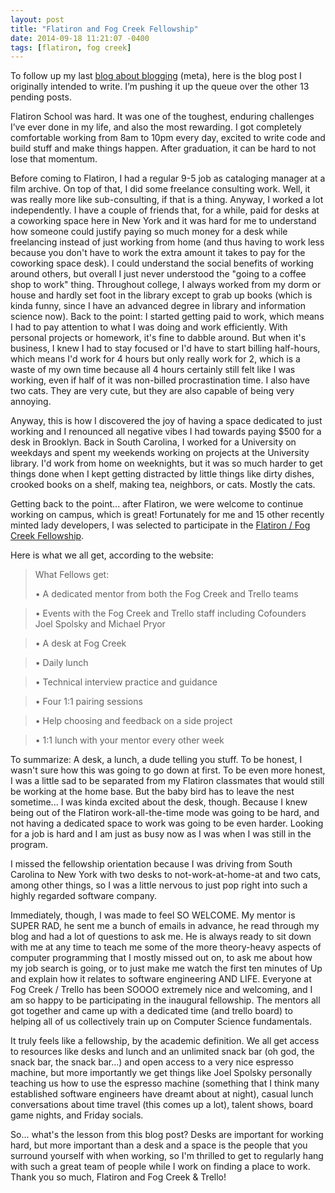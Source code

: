 ```yaml
---
layout: post
title: "Flatiron and Fog Creek Fellowship"
date: 2014-09-18 11:21:07 -0400
tags: [flatiron, fog creek]
---
```


To follow up my last [blog about blogging](http://ablwr.github.io/blog/2014/09/18/breaking-it-down/) (meta), here is the blog post I originally intended to write. I’m pushing it up the queue over the other 13 pending posts.

Flatiron School was hard. It was one of the toughest, enduring challenges I’ve ever done in my life, and also the most rewarding. I got completely comfortable working from 8am to 10pm every day, excited to write code and build stuff and make things happen. After graduation, it can be hard to not lose that momentum.

Before coming to Flatiron, I had a regular 9-5 job as cataloging manager at a film archive. On top of that, I did some freelance consulting work. Well, it was really more like sub-consulting, if that is a thing. Anyway, I worked a lot independently. I have a couple of friends that, for a while, paid for desks at a coworking space here in New York and it was hard for me to understand how someone could justify paying so much money for a desk while freelancing instead of just working from home (and thus having to work less because you don't have to work the extra amount it takes to pay for the coworking space desk). I could understand the social benefits of working around others, but overall I just never understood the "going to a coffee shop to work" thing. Throughout college, I always worked from my dorm or house and hardly set foot in the library except to grab up books (which is kinda funny, since I have an advanced degree in library and information science now). Back to the point: I started getting paid to work, which means I had to pay attention to what I was doing and work efficiently. With personal projects or homework, it's fine to dabble around. But when it's business, I knew I had to stay focused or I'd have to start billing half-hours, which means I'd work for 4 hours but only really work for 2, which is a waste of my own time because all 4 hours certainly still felt like I was working, even if half of it was non-billed procrastination time. I also have two cats. They are very cute, but they are also capable of being very annoying.

Anyway, this is how I discovered the joy of having a space dedicated to just working and I renounced all negative vibes I had towards paying $500 for a desk in Brooklyn. Back in South Carolina, I worked for a University on weekdays and spent my weekends working on projects at the University library. I'd work from home on weeknights, but it was so much harder to get things done when I kept getting distracted by little things like dirty dishes, crooked books on a shelf, making tea, neighbors, or cats. Mostly the cats.

Getting back to the point... after Flatiron, we were welcome to continue working on campus, which is great! Fortunately for me and 15 other recently minted lady developers, I was selected to participate in the [Flatiron / Fog Creek Fellowship](http://flatironschool.com/fogcreek). 

Here is what we all get, according to the website:

> What Fellows get:
> 
> • A dedicated mentor from both the Fog Creek and Trello teams

> • Events with the Fog Creek and Trello staff including Cofounders Joel Spolsky and Michael Pryor

> • A desk at Fog Creek

> • Daily lunch

> • Technical interview practice and guidance

> • Four 1:1 pairing sessions

> • Help choosing and feedback on a side project

> • 1:1 lunch with your mentor every other week

To summarize: A desk, a lunch, a dude telling you stuff. To be honest, I wasn't sure how this was going to go down at first. To be even more honest, I was a little sad to be separated from my Flatiron classmates that would still be working at the home base. But the baby bird has to leave the nest sometime... I was kinda excited about the desk, though. Because I knew being out of the Flatiron work-all-the-time mode was going to be hard, and not having a dedicated space to work was going to be even harder. Looking for a job is hard and I am just as busy now as I was when I was still in the program.

I missed the fellowship orientation because I was driving from South Carolina to New York with two desks to not-work-at-home-at and two cats, among other things, so I was a little nervous to just pop right into such a highly regarded software company. 

Immediately, though, I was made to feel SO WELCOME. My mentor is SUPER RAD, he sent me a bunch of emails in advance, he read through my blog and had a lot of questions to ask me. He is always ready to sit down with me at any time to teach me some of the more theory-heavy aspects of computer programming that I mostly missed out on, to ask me about how my job search is going, or to just make me watch the first ten minutes of Up and explain how it relates to software engineering AND LIFE. Everyone at Fog Creek / Trello has been SOOOO extremely nice and welcoming, and I am so happy to be participating in the inaugural fellowship. The mentors all got together and came up with a dedicated time (and trello board) to helping all of us collectively train up on Computer Science fundamentals.

It truly feels like a fellowship, by the academic definition. We all get access to resources like desks and lunch and an unlimited snack bar (oh god, the snack bar, the snack bar...) and open access to a very nice espresso machine, but more importantly we get things like Joel Spolsky personally teaching us how to use the espresso machine (something that I think many established software engineers have dreamt about at night), casual lunch conversations about time travel (this comes up a lot), talent shows, board game nights, and Friday socials. 

So... what's the lesson from this blog post? Desks are important for working hard, but more important than a desk and a space is the people that you surround yourself with when working, so I'm thrilled to get to regularly hang with such a great team of people while I work on finding a place to work. Thank you so much, Flatiron and Fog Creek & Trello! 